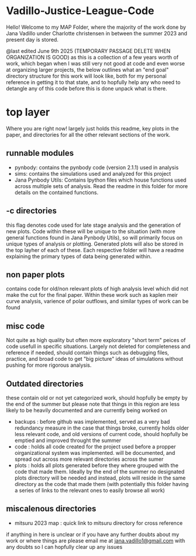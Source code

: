 # Vadillo-Justice-League-Code
Hello! Welcome to my MAP Folder, where the majority of the work done by Jana Vadillo under Charlotte christensen in between the summer 2023 and 
present day is stored.

@last edited June 9th 2025
(TEMPORARY PASSAGE DELETE WHEN ORGANIZATION IS GOOD)
as this is a collection of a few years worth of work, which began when I was still very not good at code and even worse at organizing larger projects, the below outlines what an "end goal" directory structure for this work will look like, both for my personal reference in getting it to that state, and to hopfully help any who need to detangle any of this code before this is done unpack what is there.

# top layer
Where you are right now! largely just holds this readme, key plots in the paper, and directories for all the other relevant sections of the work.

## runnable modules
- pynbody: contains the pynbody code (version 2.1.1) used in analysis
- sims: contains the simulations used and analyzed for this project
- Jana Pynbody Utils: Contains Ipython files which house functions used across multiple sets of analysis. Read the readme in this folder for more details on the contained functions.



## -c directories
this flag  denotes code used for late stage analysis and the generation of new plots. Code within these will be unique to the situation (with more general functions found in Jana Pynbody Utils), so will primarily focus on unique types of analysis or  plotting. Generated plots will also be stored in the top layher of each of these. Each respective folder will have a readme explaining the primary types of data being generated within.


## non paper plots 
contains code for old/non relevant plots of high analysis level which did not make the cut for the final paper. Within these work such as kaplen meir curve analysis, varience of polar outflows, and similar types of work can be found

##  misc code
Not quite as high quality but often more exploratory "short term" peices of code usefull in specific situations. Largely not deleted for completeness and reference if needed, should contain things such as debugging files, practice, and broad code to get "big picture" ideas of simulations without pushing for more rigorous analysis.


## Outdated directories
these contain old or not yet categorized work, should hopfully be empty by the end of the summer but please note that things in this region are less likely to be heavily documented and are currently being worked on
- backups : before github was implemented, served as a very bad redundancy measure in the case that things broke, currently holds older less relevant code, and old versions of current code, should hopfully be emptied and improved throught the summer
- code : holds all code created for the project used before a propper oirganizational system was implemented. will be documented, and spread out across more relevant directories across the sumer
- plots : holds all plots generated before they where grouped with the code that made them. Ideally by the end of the summer no designated plots directory will be needed and instead, plots will reside in the same directory as the code that made them (with potentially this folder having a series of links to the relevant ones to easily browse all work)


## miscalenous directories
- mitsuru 2023 map : quick link to mitsuru directory for cross reference


if anything in here is unclear or if you have any further doubts about my work or where things are please email me at jana.vadillo1@gmail.com with any doubts so I can hopfully clear up any issues
